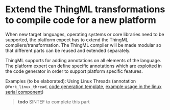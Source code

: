 # Extend the ThingML transformations to compile code for a new platform

When new target languages, operating systems or core libraries need to be supported, the platform expect has to extend the ThingML compilers/transformation. The ThingML compiler will be made modular so that different parts can be reused and extended separately.

ThingML supports for adding annotations on all elements of the language. The platform expert can define specific annotations which are exploited in the code generator in order to support platform specific features.

Examples (to be elaborated): Using Linux Threads (annotation `@fork_linux_thread`, [code generation template](https://github.com/SINTEF-9012/ThingML/blob/master/org.thingml.compilers/src/main/resources/ctemplates/fork.c), [example usage in the linux serial component](https://github.com/SINTEF-9012/ThingML/blob/master/org.thingml.samples/src/main/thingml/core/_linux/serial.thingml))

> **todo** SINTEF to complete this part
